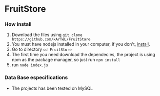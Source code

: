 # FruitStore
### How install
1. Download the files using `git clone https://github.com/kArTeL/FruitStore`
2. You must have nodejs installed in your computer, if you don't, [install](https://nodejs.org/en/download/).
3. Go to directory `cd FruitStore`
4. The first time you need download the dependecies, the project is using npm as the package manager, so just run `npm install`
5. run `node index.js`

### Data Base especifications
* The projects has been tested on MySQL

